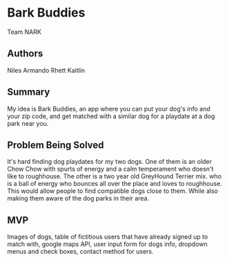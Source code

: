 # Bark Buddies

Team NARK

## Authors

Niles
Armando
Rhett
Kaitlin

## Summary

My idea is Bark Buddies, an app where you can put your dog's info and your zip code, and get matched with a similar dog for a playdate at a dog park near you.

## Problem Being Solved

It's hard finding dog playdates for my two dogs. One of them is an older Chow Chow with spurts of energy and a calm temperament who doesn't like to roughhouse. The other is a two year old GreyHound Terrier mix. who is a ball of energy who bounces all over the place and loves to roughhouse. This would allow people to find compatible dogs close to them. While also making them aware of the dog parks in their area.

## MVP

Images of dogs, table of fictitious users that have already signed up to match with, google maps API, user input form for dogs info, dropdown menus and check boxes, contact method for users.

